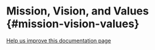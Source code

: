 # Mission, Vision, and Values {#mission-vision-values}

[Help us improve this documentation page](https://github.com/HackHumanityOrg/houseofstake.org/blob/initial-setup/.github/CONTRIBUTING.md)
